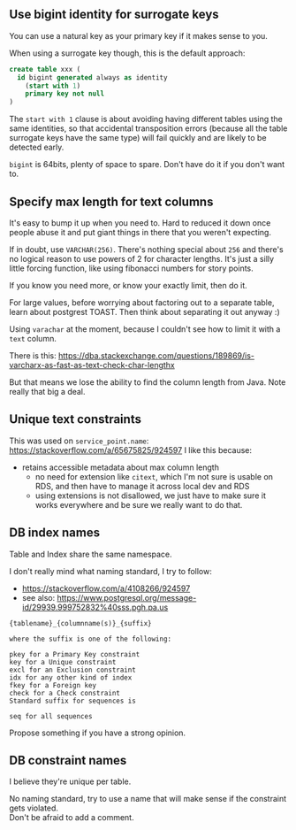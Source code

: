 
## Use bigint identity for surrogate keys

You can use a natural key as your primary key if it makes sense to you.

When using a surrogate key though, this is the default approach:
```sql
create table xxx (
  id bigint generated always as identity
    (start with 1)
    primary key not null
)
```

The `start with 1` clause is about avoiding having different tables
using the same identities, so that accidental transposition errors 
(because all the table surrogate keys have the same type) will fail quickly and
are likely to be detected early.

`bigint` is 64bits, plenty of space to spare. 
Don't have do it if you don't want to.


## Specify max length for text columns

It's easy to bump it up when you need to.
Hard to reduced it down once people abuse it and put giant things
in there that you weren't expecting.

If in doubt, use `VARCHAR(256)`.  There's nothing special about `256` and 
there's no logical reason to use powers of 2 for character lengths.  It's 
just a silly little forcing function, like using fibonacci numbers for story
points.  

If you know you need more, or know your exactly limit, then do it.

For large values, before worrying about factoring out to a separate table, learn
about postgrest TOAST.  Then think about separating it out anyway :)

Using `varachar` at the moment, because I couldn't see how to limit it with
a `text` column.

There is this:
https://dba.stackexchange.com/questions/189869/is-varcharx-as-fast-as-text-check-char-lengthx

But that means we lose the ability to find the column length from Java.
Note really that big a deal.


## Unique text constraints

This was used on `service_point.name`: https://stackoverflow.com/a/65675825/924597
I like this because:
* retains accessible metadata about max column length 
  * no need for extension like `citext`, which I'm not sure is usable on RDS, 
    and then have to manage it across local dev and RDS
  * using extensions is not disallowed, we just have to make sure it works 
    everywhere and be sure we really want to do that.


## DB index names

Table and Index share the same namespace.

I don't really mind what naming standard, I try to follow:
* https://stackoverflow.com/a/4108266/924597
* see also: https://www.postgresql.org/message-id/29939.999752832%40sss.pgh.pa.us

```
{tablename}_{columnname(s)}_{suffix}

where the suffix is one of the following:

pkey for a Primary Key constraint
key for a Unique constraint
excl for an Exclusion constraint
idx for any other kind of index
fkey for a Foreign key
check for a Check constraint
Standard suffix for sequences is

seq for all sequences
```

Propose something if you have a strong opinion.


## DB constraint names

I believe they're unique per table.

No naming standard, try to use a name that will make sense if the constraint
gets violated.  
Don't be afraid to add a comment.